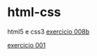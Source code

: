 # html-css
 html5 e css3 
 <a href="https://oliveira00008.github.io/html-css/exercicio/008b/">exercicio 008b</a>

 <a href="https://oliveira00008.github.io/html-css/exercicio/ex001/">exercicio 001</a>